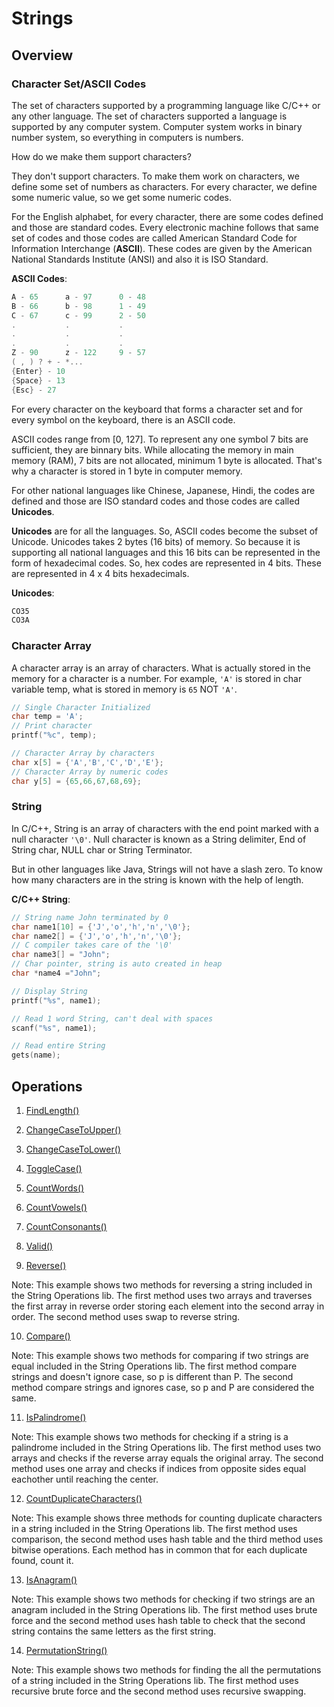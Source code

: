 # Strings

## Overview

### Character Set/ASCII Codes

The set of characters supported by a programming language like C/C++ or any other language. The set of characters supported a language is supported by any computer system. Computer system works in binary number system, so everything in computers is numbers.

How do we make them support characters?

They don't support characters. To make them work on characters, we define some set of numbers as characters. For every character, we define some numeric value, so we get some numeric codes.

For the English alphabet, for every character, there are some codes defined and those are standard codes. Every electronic machine follows that same set of codes and those codes are called American Standard Code for Information Interchange (**ASCII**). These codes are given by the American National Standards Institute (ANSI) and also it is ISO Standard.

**ASCII Codes**:

~~~cpp
A - 65      a - 97      0 - 48
B - 66      b - 98      1 - 49
C - 67      c - 99      2 - 50
.           .           .
.           .           .
.           .           .
Z - 90      z - 122     9 - 57
( , ) ? + - *...
{Enter} - 10
{Space} - 13
{Esc} - 27
~~~

For every character on the keyboard that forms a character set and for every symbol on the keyboard, there is an ASCII code.

ASCII codes range from [0, 127]. To represent any one symbol 7 bits are sufficient,  they are binnary bits. While allocating the memory in main memory (RAM), 7 bits are not allocated, minimum 1 byte is allocated. That's why a character is stored in 1 byte in computer memory.

For other national languages like Chinese, Japanese, Hindi, the codes are defined and those are ISO standard codes and those codes are called **Unicodes**.

**Unicodes** are for all the languages. So, ASCII codes become the subset of Unicode. Unicodes takes 2 bytes (16 bits) of memory. So because it is supporting all national languages and this 16 bits can be represented in the form of hexadecimal codes. So, hex codes are represented in 4 bits. These are represented in 4 x 4 bits hexadecimals.

**Unicodes**:

~~~cpp
CO35
CO3A
~~~

### Character Array

A character array is an array of characters. What is actually stored in the memory for a character is a number. For example, `'A'` is stored in char variable temp, what is stored in memory is `65` NOT `'A'`.

~~~cpp
// Single Character Initialized
char temp = 'A';
// Print character
printf("%c", temp);

// Character Array by characters
char x[5] = {'A','B','C','D','E'};
// Character Array by numeric codes
char y[5] = {65,66,67,68,69};
~~~

### String

In C/C++, String is an array of characters with the end point marked with a null character `'\0'`. Null character is known as a String delimiter, End of String char, NULL char or String Terminator.

But in other languages like Java, Strings will not have a slash zero. To know how many characters are in the string is known with the help of length.

**C/C++ String**:

~~~cpp
// String name John terminated by 0
char name1[10] = {'J','o','h','n','\0'};
char name2[] = {'J','o','h','n','\0'};
// C compiler takes care of the '\0'
char name3[] = "John";
// Char pointer, string is auto created in heap
char *name4 ="John";

// Display String
printf("%s", name1);

// Read 1 word String, can't deal with spaces
scanf("%s", name1);

// Read entire String
gets(name);
~~~

## Operations

1. [FindLength()](UsesStringOpsLib/FindLength/src/main.c)

2. [ChangeCaseToUpper()](UsesStringOpsLib/ChangeCaseOfString/src/main.c)

3. [ChangeCaseToLower()](UsesStringOpsLib/ChangeCaseOfString/src/main.c)

4. [ToggleCase()](UsesStringOpsLib/ChangeCaseOfString/src/main.c)

5. [CountWords()](UsesStringOpsLib/CountWordsVowelsC/src/main.c)

6. [CountVowels()](UsesStringOpsLib/CountWordsVowelsC/src/main.c)

7. [CountConsonants()](UsesStringOpsLib/CountWordsVowelsC/src/main.c)

8. [Valid()](UsesStringOpsLib/ValidateString/src/main.c)

9. [Reverse()](UsesStringOpsLib/ReverseString/src/main.c)

Note: This example shows two methods for reversing a string included in the String Operations lib. The first method uses two arrays and traverses the first array in reverse order storing each element into the second array in order. The second method uses swap to reverse string.

10. [Compare()](UsesStringOpsLib/CompareStrings/src/main.c)

Note: This example shows two methods for comparing if two strings are equal included in the String Operations lib. The first method compare strings and doesn't ignore case, so p is different than P. The second method compare strings and ignores case, so p and P are considered the same. 

11. [IsPalindrome()](UsesStringOpsLib/IsPalindrome/src/main.c)

Note: This example shows two methods for checking if a string is a palindrome included in the String Operations lib. The first method uses two arrays and checks if the reverse array equals the original array. The second method uses one array and checks if indices from opposite sides equal eachother until reaching the center.

12. [CountDuplicateCharacters()](UsesStringOpsLib/FindCountDuplicates/src/main.c)

Note: This example shows three methods for counting duplicate characters in a string included in the String Operations lib. The first method uses comparison, the second method uses hash table and the third method uses bitwise operations. Each method has in common that for each duplicate found, count it.

13. [IsAnagram()](UsesStringOpsLib/IsAnagram/src/main.c)

Note: This example shows two methods for checking if two strings are an anagram included in the String Operations lib. The first method uses brute force and the second method uses hash table to check that the second string contains the same letters as the first string.

14. [PermutationString()](UsesStringOpsLib/PermutationString/src/main.c)

Note: This example shows two methods for finding the all the permutations of a string included in the String Operations lib. The first method uses recursive brute force and the second method uses recursive swapping.